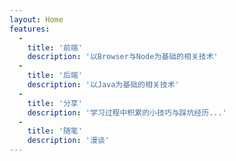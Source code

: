 ```yaml
---
layout: Home
features:
  -
    title: '前端'
    description: '以Browser与Node为基础的相关技术'
  -
    title: '后端'
    description: '以Java为基础的相关技术'
  -
    title: '分享'
    description: '学习过程中积累的小技巧与踩坑经历...'
  -
    title: '随笔'
    description: '漫谈'
---
```


